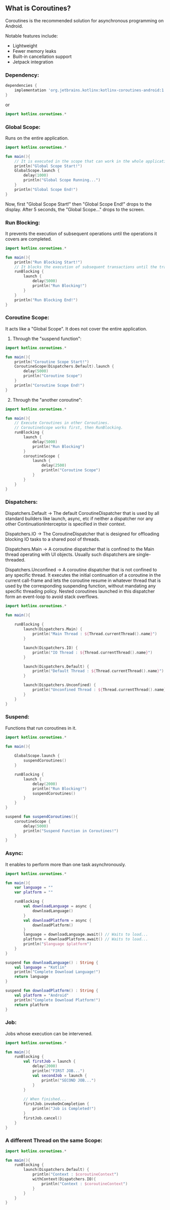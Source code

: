 ## What is Coroutines?

Coroutines is the recommended solution for asynchronous programming on Android. 

Notable features include:

<ul>
  <li>Lightweight</li>
  <li>Fewer memory leaks</li>
  <li>Built-in cancellation support</li>
  <li>Jetpack integration</li>
</ul>

### Dependency:

```gradle
dependencies {
    implementation 'org.jetbrains.kotlinx:kotlinx-coroutines-android:1.3.9'
}
```

or 

```kotlin
import kotlinx.coroutines.*
```

### Global Scope: 

Runs on the entire application.

```kotlin
import kotlinx.coroutines.*

fun main(){
    // It is executed in the scope that can work in the whole application.
    println("Global Scope Start!")
    GlobalScope.launch {
        delay(1000)
        println("Global Scope Running...")
    }
    println("Global Scope End!")
}
```

Now, first "Global Scope Start!" then "Global Scope End!" drops to the display. After 5 seconds, the "Global Scope..." drops to the screen.

### Run Blocking:

It prevents the execution of subsequent operations until the operations it covers are completed.

```kotlin
import kotlinx.coroutines.*

fun main(){
    println("Run Blocking Start!")
    // It blocks the execution of subsequent transactions until the transactions it covers are completed.
    runBlocking {
        launch {
            delay(5000)
            println("Run Blocking!")
        }
    }
    println("Run Blocking End!")
}
```

### Coroutine Scope: 

It acts like a "Global Scope". It does not cover the entire application.

1. Through the "suspend function":

```kotlin
import kotlinx.coroutines.*

fun main(){
    println("Coroutine Scope Start!")
    CoroutineScope(Dispatchers.Default).launch {
        delay(5000)
        println("Coroutine Scope")
    }
    println("Coroutine Scope End!")
}
```

2. Through the "another coroutine":

```kotlin
import kotlinx.coroutines.*

fun main(){
    // Execute Coroutines in other Coroutines.
    // CoroutineScope works first, then RunBlocking.
    runBlocking {
        launch {
            delay(5000)
            println("Run Blocking")
        }
        coroutineScope {
            launch {
                delay(2500)
                println("Coroutine Scope")
            }
        }
    }
}
```

### Dispatchers:

<p>Dispatchers.Default    -> The default CoroutineDispatcher that is used by all standard builders like launch, async, etc if neither a dispatcher nor any other                                ContinuationInterceptor is specified in their context.</p>
<p>Dispatchers.IO         -> The CoroutineDispatcher that is designed for offloading blocking IO tasks to a shared pool of threads.</p>
<p>Dispatchers.Main       -> A coroutine dispatcher that is confined to the Main thread operating with UI objects. Usually such dispatchers are single-threaded.</p>
<p>Dispatchers.Unconfined -> A coroutine dispatcher that is not confined to any specific thread. It executes the initial continuation of a coroutine in the current                              call-frame and lets the coroutine resume in whatever thread that is used by the corresponding suspending function, without mandating                                any specific threading policy. Nested coroutines launched in this dispatcher form an event-loop to avoid stack overflows.</p>

```kotlin
import kotlinx.coroutines.*

fun main(){
    
    runBlocking {
        launch(Dispatchers.Main) {
            println("Main Thread : ${Thread.currentThread().name}")
        }

        launch(Dispatchers.IO) {
            println("IO Thread : ${Thread.currentThread().name}")
        }

        launch(Dispatchers.Default) {
            println("Default Thread : ${Thread.currentThread().name}")
        }

        launch(Dispatchers.Unconfined) {
            println("Unconfined Thread : ${Thread.currentThread().name}")
        }
    }
}
```

### Suspend: 

Functions that run coroutines in it.

```kotlin
import kotlinx.coroutines.*

fun main(){
    
    GlobalScope.launch {
        suspendCoroutines()
    }

    runBlocking {
        launch {
            delay(2000)
            println("Run Blocking!")
            suspendCoroutines()
        }
    }
}

suspend fun suspendCoroutines(){
    coroutineScope {
        delay(5000)
        println("Suspend Function in Coroutines!")
    }
}  
```

### Async: 

It enables to perform more than one task asynchronously.

```kotlin
import kotlinx.coroutines.*

fun main(){
    var language = ""
    var platform = ""

    runBlocking {
        val downloadLanguage = async {
            downloadLanguage()
        }
        val downloadPlatform = async {
            downloadPlatform()
        }
        language = downloadLanguage.await() // Waits to load...
        platform = downloadPlatform.await() // Waits to load...
        println("$language $platform")
    }
}

suspend fun downloadLanguage() : String {
    val language = "Kotlin"
    println("Complete Download Language!")
    return language
}

suspend fun downloadPlatform() : String {
    val platform = "Android"
    println("Complete Download Platform!")
    return platform
}
```

### Job: 

Jobs whose execution can be intervened.

```kotlin
import kotlinx.coroutines.*

fun main(){
    runBlocking {
        val firstJob = launch {
            delay(2000)
            println("FIRST JOB...")
            val secondJob = launch {
                println("SECOND JOB...")
            }
        }
        
        // When finished...
        firstJob.invokeOnCompletion {
            println("Job is Completed!")
        }
        firstJob.cancel()
    }
}
```

### A different Thread on the same Scope:

```kotlin
import kotlinx.coroutines.*

fun main(){
    runBlocking {
        launch(Dispatchers.Default) {
            println("Context : $coroutineContext")
            withContext(Dispatchers.IO){
                println("Context : $coroutineContext")
            }
        }
    }
}
```

